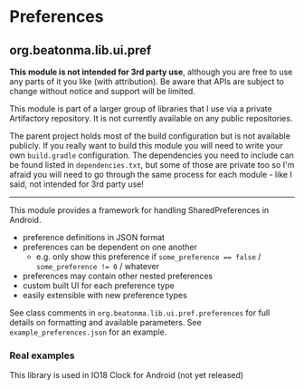 # Preferences
## org.beatonma.lib.ui.pref

**This module is not intended for 3rd party use**, although you are free to use any parts of it
you like (with attribution). Be aware that APIs are subject to change without notice and
support will be limited.

This module is part of a larger group of libraries that I use via a private Artifactory repository.
It is not currently available on any public repositories.

The parent project holds most of the build configuration but is not available publicly. If you
really want to build this module you will need to write your own `build.gradle` configuration.
The dependencies you need to include can be found listed in `dependencies.txt`, but some of those
are private too so I'm afraid you will need to go through the same process for each module - like
I said, not intended for 3rd party use!

----

This module provides a framework for handling SharedPreferences in Android.
 - preference definitions in JSON format
 - preferences can be dependent on one another
    - e.g. only show this preference if `some_preference == false` / `some_preference != 0` / whatever
 - preferences may contain other nested preferences
 - custom built UI for each preference type
 - easily extensible with new preference types

See class comments in `org.beatonma.lib.ui.pref.preferences` for full details on formatting and
available parameters. See `example_preferences.json` for an example.

### Real examples
This library is used in IO18 Clock for Android (not yet released)
